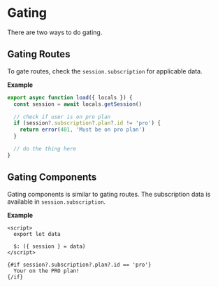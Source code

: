 # Gating

There are two ways to do gating.

## Gating Routes

To gate routes, check the `session.subscription` for applicable data.

**Example**

```javascript
export async function load({ locals }) {
  const session = await locals.getSession()

  // check if user is on pro plan
  if (session?.subscription?.plan?.id != 'pro') {
    return error(401, 'Must be on pro plan')
  }

  // do the thing here
}
```

## Gating Components

Gating components is similar to gating routes. The subscription data is available in `session.subscription`.

**Example**

```svelte
<script>
  export let data

  $: ({ session } = data)
</script>

{#if session?.subscription?.plan?.id == 'pro'}
  Your on the PRO plan!
{/if}
```
